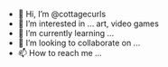 - 👋 Hi, I’m @cottagecurls
- 👀 I’m interested in ... art, video games
- 🌱 I’m currently learning ...
- 💞️ I’m looking to collaborate on ...
- 📫 How to reach me ...

<!---
cottagecurls/cottagecurls is a ✨ special ✨ repository because its `README.md` (this file) appears on your GitHub profile.
You can click the Preview link to take a look at your changes.
--->
